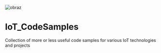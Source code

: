 ![obraz](https://user-images.githubusercontent.com/47637776/164964534-80df2c05-385b-4411-aecc-3932fc8f7c95.png)

# IoT_CodeSamples
 
Collection of more or less useful code samples for various IoT technologies and projects
